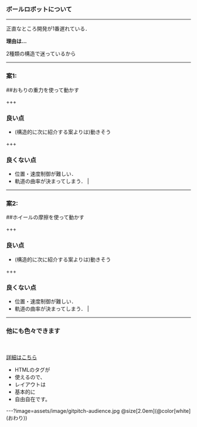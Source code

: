 ### ボールロボットについて

---

正直なところ開発が1番遅れている．

**理由は…**

2種類の構造で迷っているから

---
### 案1:
##おもりの重力を使って動かす

+++

### 良い点

- (構造的に次に紹介する案よりは)動きそう

+++

### 良くない点

- 位置・速度制御が難しい．
- 軌道の曲率が決まってしまう． |

---
### 案2:
##ホイールの摩擦を使って動かす

+++

### 良い点

- (構造的に次に紹介する案よりは)動きそう

+++

### 良くない点

- 位置・速度制御が難しい．
- 軌道の曲率が決まってしまう． |
---
### 他にも色々できます

<br>
<div class="left">
    <i class="fa fa-child fa-5x" aria-hidden="true"> </i><br>
    <a href="https://gitpitch.com/docs/about/" class="pro-link">
    詳細はこちら</a>
</div>
<div class="right">
    <ul>
        <li>HTMLのタグが</li>
        <li>使えるので、</li>
        <li>レイアウトは</li>
        <li>基本的に</li>
        <li>自由自在です。</li>
    </ul>
</div>
---?image=assets/image/gitpitch-audience.jpg
@size[2.0em](@color[white](おわり))

